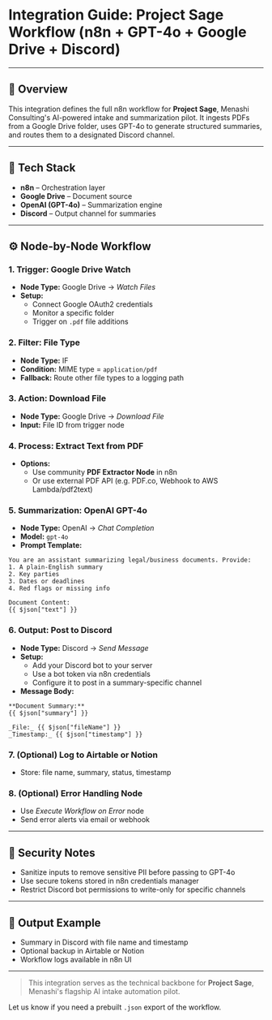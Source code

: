 # Integration Guide: Project Sage Workflow (n8n + GPT-4o + Google Drive + Discord)

---

## 🔄 Overview

This integration defines the full n8n workflow for **Project Sage**, Menashi Consulting's AI-powered intake and summarization pilot. It ingests PDFs from a Google Drive folder, uses GPT-4o to generate structured summaries, and routes them to a designated Discord channel.

---

## 📂 Tech Stack

- **n8n** – Orchestration layer
- **Google Drive** – Document source
- **OpenAI (GPT-4o)** – Summarization engine
- **Discord** – Output channel for summaries

---

## ⚙️ Node-by-Node Workflow

### 1. **Trigger: Google Drive Watch**

- **Node Type:** Google Drive → *Watch Files*
- **Setup:**
  - Connect Google OAuth2 credentials
  - Monitor a specific folder
  - Trigger on `.pdf` file additions

### 2. **Filter: File Type**

- **Node Type:** IF
- **Condition:** MIME type = `application/pdf`
- **Fallback:** Route other file types to a logging path

### 3. **Action: Download File**

- **Node Type:** Google Drive → *Download File*
- **Input:** File ID from trigger node

### 4. **Process: Extract Text from PDF**

- **Options:**
  - Use community **PDF Extractor Node** in n8n
  - Or use external PDF API (e.g. PDF.co, Webhook to AWS Lambda/pdf2text)

### 5. **Summarization: OpenAI GPT-4o**

- **Node Type:** OpenAI → *Chat Completion*
- **Model:** `gpt-4o`
- **Prompt Template:**

```text
You are an assistant summarizing legal/business documents. Provide:
1. A plain-English summary
2. Key parties
3. Dates or deadlines
4. Red flags or missing info

Document Content:
{{ $json["text"] }}
```

### 6. **Output: Post to Discord**

- **Node Type:** Discord → *Send Message*
- **Setup:**
  - Add your Discord bot to your server
  - Use a bot token via n8n credentials
  - Configure it to post in a summary-specific channel
- **Message Body:**

```
**Document Summary:**
{{ $json["summary"] }}

_File:_ {{ $json["fileName"] }}
_Timestamp:_ {{ $json["timestamp"] }}
```

### 7. **(Optional) Log to Airtable or Notion**

- Store: file name, summary, status, timestamp

### 8. **(Optional) Error Handling Node**

- Use *Execute Workflow on Error* node
- Send error alerts via email or webhook

---

## 🚨 Security Notes

- Sanitize inputs to remove sensitive PII before passing to GPT-4o
- Use secure tokens stored in n8n credentials manager
- Restrict Discord bot permissions to write-only for specific channels

---

## 📄 Output Example

- Summary in Discord with file name and timestamp
- Optional backup in Airtable or Notion
- Workflow logs available in n8n UI

---

> This integration serves as the technical backbone for **Project Sage**, Menashi's flagship AI intake automation pilot.

Let us know if you need a prebuilt `.json` export of the workflow.


